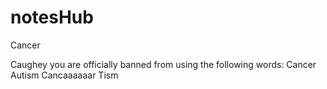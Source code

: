 # notesHub
Cancer

Caughey you are officially banned from using the following words:
	Cancer
	Autism
	Cancaaaaaar
	Tism
	